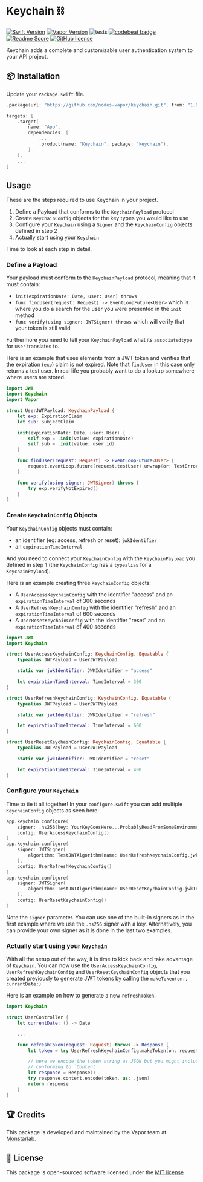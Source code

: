 # Keychain ⛓
[![Swift Version](https://img.shields.io/badge/Swift-5.2-brightgreen.svg)](http://swift.org)
[![Vapor Version](https://img.shields.io/badge/Vapor-4-30B6FC.svg)](http://vapor.codes)
![tests](https://github.com/nodes-vapor/keychain/workflows/test/badge.svg)
[![codebeat badge](https://codebeat.co/badges/04ee1891-95e9-483e-99c1-44a9191d1d8a)](https://codebeat.co/projects/github-com-nodes-vapor-keychain-master)
[![Readme Score](http://readme-score-api.herokuapp.com/score.svg?url=https://github.com/nodes-vapor/keychain)](http://clayallsopp.github.io/readme-score?url=https://github.com/nodes-vapor/keychain)
[![GitHub license](https://img.shields.io/badge/license-MIT-blue.svg)](https://raw.githubusercontent.com/nodes-vapor/keychain/master/LICENSE)

Keychain adds a complete and customizable user authentication system to your API project.

## 📦 Installation

Update your `Package.swift` file.

```swift
.package(url: "https://github.com/nodes-vapor/keychain.git", from: "1.0.1")
```
```swift
targets: [
    .target(
        name: "App",
        dependencies: [
            ...
            .product(name: "Keychain", package: "keychain"),
        ]
    ),
    ...
]
```

## Usage
These are the steps required to use Keychain in your project.
1. Define a Payload that conforms to the `KeychainPayload` protocol
2. Create `KeychainConfig` objects for the key types you would like to use
3. Configure your `Keychain` using a `Signer` and the `KeychainConfig` objects defined in step 2
4. Actually start using your `Keychain`

Time to look at each step in detail.

### Define a Payload

Your payload must conform to the  `KeychainPayload` protocol, meaning that it must contain:
- `init(expirationDate: Date, user: User) throws`
- `func findUser(request: Request) -> EventLoopFuture<User>` which is where you do a search for the user you were presented in the `init` method
- `func verify(using signer: JWTSigner) throws` which will verify that your token is still valid

Furthermore you need to tell your `KeychainPayload` what its `associatedtype` for `User` translates to.

Here is an example that uses elements from a JWT token and verifies that the expiration (`exp`) claim is not expired. Note that `findUser` in this case only returns a test user. In real life you probably want to do a lookup somewhere where users are stored.

```swift
import JWT
import Keychain
import Vapor

struct UserJWTPayload: KeychainPayload {
    let exp: ExpirationClaim
    let sub: SubjectClaim

    init(expirationDate: Date, user: User) {
        self.exp = .init(value: expirationDate)
        self.sub = .init(value: user.id)
    }

    func findUser(request: Request) -> EventLoopFuture<User> {
        request.eventLoop.future(request.testUser).unwrap(or: TestError.userNotFound)
    }

    func verify(using signer: JWTSigner) throws {
        try exp.verifyNotExpired()
    }
}
```

### Create `KeychainConfig` Objects

Your `KeychainConfig` objects must contain:
- an identifier (eg: access, refresh or reset): `jwkIdentifier`
- an `expirationTimeInterval`

And you need to connect your `KeychainConfig` with the `KeychainPayload` you defined in step 1 (the `KeychainConfig` has a `typealias` for a `KeychainPayload`).

Here is an example creating three `KeychainConfig` objects:
- A `UserAccessKeychainConfig` with the identifier "access" and an `expirationTimeInterval` of 300 seconds
- A `UserRefreshKeychainConfig` with the identifier "refresh" and an `expirationTimeInterval` of 600 seconds
- A `UserResetKeychainConfig` with the identifier "reset" and an `expirationTimeInterval` of 400 seconds

```swift
import JWT
import Keychain

struct UserAccessKeychainConfig: KeychainConfig, Equatable {
    typealias JWTPayload = UserJWTPayload

    static var jwkIdentifier: JWKIdentifier = "access"

    let expirationTimeInterval: TimeInterval = 300
}

struct UserRefreshKeychainConfig: KeychainConfig, Equatable {
    typealias JWTPayload = UserJWTPayload

    static var jwkIdentifier: JWKIdentifier = "refresh"

    let expirationTimeInterval: TimeInterval = 600
}

struct UserResetKeychainConfig: KeychainConfig, Equatable {
    typealias JWTPayload = UserJWTPayload

    static var jwkIdentifier: JWKIdentifier = "reset"

    let expirationTimeInterval: TimeInterval = 400
}
```

### Configure your `Keychain`

Time to tie it all together! In your `configure.swift` you can add multiple `KeychainConfig` objects as seen here:

```swift
app.keychain.configure(
    signer: .hs256(key: YourKeyGoesHere...ProbablyReadFromSomeEnvironment),
    config: UserAccessKeychainConfig()
)
app.keychain.configure(
    signer: JWTSigner(
        algorithm: TestJWTAlgorithm(name: UserRefreshKeychainConfig.jwkIdentifier.string)
    ),
    config: UserRefreshKeychainConfig()
)
app.keychain.configure(
    signer: JWTSigner(
        algorithm: TestJWTAlgorithm(name: UserResetKeychainConfig.jwkIdentifier.string)
    ),
    config: UserResetKeychainConfig()
)
```

Note the `signer` parameter. You can use one of the built-in signers as in the first example where we use the `.hs256` signer with a key. Alternatively, you can provide your own signer as it is done in the last two examples.

### Actually start using your `Keychain`

With all the setup out of the way, it is time to kick back and take advantage of `Keychain`. You can now use the `UserAccessKeychainConfig`, `UserRefreshKeychainConfig` and `UserResetKeychainConfig` objects that you created previously to generate JWT tokens by calling the `makeToken(on:, currentDate:)`

Here is an example on how to generate a new `refreshToken`.

```swift
import Keychain

struct UserController {
    let currentDate: () -> Date

    ...

    func refreshToken(request: Request) throws -> Response {
        let token = try UserRefreshKeychainConfig.makeToken(on: request, currentDate: currentDate())

        // here we encode the token string as JSON but you might include your token in a struct
        // conforming to `Content`
        let response = Response()
        try response.content.encode(token, as: .json)
        return response
    }
}
```

## 🏆 Credits

This package is developed and maintained by the Vapor team at [Monstarlab](https://monstar-lab.com/global/).

## 📄 License

This package is open-sourced software licensed under the [MIT license](http://opensource.org/licenses/MIT)
